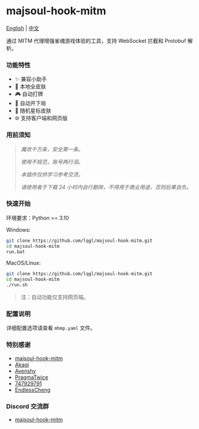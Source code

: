 # majsoul-hook-mitm

[English](README.md) | [中文](README_CN.md)

通过 MITM 代理增强雀魂游戏体验的工具，支持 WebSocket 拦截和 Protobuf 解析。

### 功能特性

- ✨ 兼容小助手
- 🎨 本地全皮肤
- 🎮 自动打牌
- 🔄 自动开下局
- 🌟 随机星标皮肤
- 🌐 支持客户端和网页版

### 用前须知

> _魔改千万条，安全第一条。_
>
> _使用不规范，账号两行泪。_
>
> _本插件仅供学习参考交流，_
>
> _请使用者于下载 24 小时内自行删除，不得用于商业用途，否则后果自负。_

### 快速开始

环境要求：Python == 3.10

Windows:
```bash
git clone https://github.com/lqgl/majsoul-hook-mitm.git
cd majsoul-hook-mitm
run.bat
```

MacOS/Linux:
```bash
git clone https://github.com/lqgl/majsoul-hook-mitm.git
cd majsoul-hook-mitm
./run.sh
```

> 注：自动功能仅支持网页端。

### 配置说明

详细配置选项请查看 `mhmp.yaml` 文件。

### 特别感谢

- [majsoul-hook-mitm](https://github.com/anosora233/majsoul-hook-mitm)
- [Akagi](https://github.com/shinkuan/Akagi)
- [Avenshy](https://github.com/Avenshy/mahjong-helper-majsoul-mitmproxy)
- [PragmaTwice](https://github.com/PragmaTwice/proxinject)
- [747929791](https://github.com/747929791/majsoul_wrapper)
- [EndlessCheng](https://github.com/EndlessCheng/mahjong-helper)

### Discord 交流群

- [majsoul-hook-mitm](https://discord.gg/7gdfT7AYWJ) 